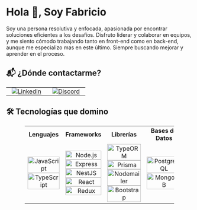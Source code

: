 # Hola 👋, Soy Fabricio

Soy una persona resolutiva y enfocada, apasionada por encontrar soluciones eficientes a los desafíos. Disfruto liderar y colaborar en equipos, y me siento cómodo trabajando tanto en front-end como en back-end, aunque me especializo mas en este último. Siempre buscando mejorar y aprender en el proceso.

## 📬 ¿Dónde contactarme?

<table align="center">
  <tr>
    <td style="text-align: center; padding: 0 15px;">
      <a href="https://www.linkedin.com/in/fabricio-irazoqui">
        <img src="https://img.shields.io/badge/LinkedIn-0077B5?style=for-the-badge&logo=linkedin&logoColor=white" alt="LinkedIn">
      </a>
    </td>
    <td style="text-align: center; padding: 0 15px;">
      <a href="https://discord.com/users/1217274909601042453">
        <img src="https://img.shields.io/badge/Discord-7289DA?style=for-the-badge&logo=discord&logoColor=white" alt="Discord">
      </a>
    </td>
  </tr>
</table>

## 🛠️ Tecnologías que domino

<table align="center"  style="border-collapse: collapse; width: 80%; margin: auto;">
  <tr>
    <td style="text-align: center; width: 20%;"><strong>Lenguajes</strong></td>
    <td style="text-align: center; width: 20%;"><strong>Frameworks</strong></td>
    <td style="text-align: center; width: 20%;"><strong>Librerías</strong></td>
    <td style="text-align: center; width: 20%;"><strong>Bases de Datos</strong></td>
    <td style="text-align: center; width: 20%;"><strong>Herramientas</strong></td>
  </tr>
  <tr>
    <td style="text-align: center;">
      <img width="100%" class="tech-logo" src="https://img.shields.io/badge/-JavaScript-F7DF1E?style=for-the-badge&logo=javascript&logoColor=black" alt="JavaScript"><br>
      <img width="100%" class="tech-logo" src="https://img.shields.io/badge/-TypeScript-3178C6?style=for-the-badge&logo=typescript&logoColor=white" alt="TypeScript">
    </td>
    <td style="text-align: center;">
      <img width="100%" class="tech-logo" src="https://img.shields.io/badge/Node.js-339933?style=for-the-badge&logo=nodedotjs&logoColor=white" alt="Node.js"><br>
      <img width="100%" class="tech-logo" src="https://img.shields.io/badge/Express-000000?style=for-the-badge&logo=express&logoColor=white" alt="Express"><br>
      <img width="100%" class="tech-logo" src="https://img.shields.io/badge/NestJS-E0234E?style=for-the-badge&logo=nestjs&logoColor=white" alt="NestJS"><br>
      <img width="100%" class="tech-logo" src="https://img.shields.io/badge/React-61DAFB?style=for-the-badge&logo=react&logoColor=white" alt="React"><br>
      <img width="100%" class="tech-logo" src="https://img.shields.io/badge/Redux-764ABC?style=for-the-badge&logo=redux&logoColor=white" alt="Redux">
    </td>
    <td style="text-align: center;">
      <img width="100%" class="tech-logo" src="https://img.shields.io/badge/TypeORM-FF5733?style=for-the-badge&logo=typeorm&logoColor=white" alt="TypeORM"><br>
      <img width="100%" class="tech-logo" src="https://img.shields.io/badge/Prisma-2D3748?style=for-the-badge&logo=prisma&logoColor=white" alt="Prisma"><br>
      <img width="100%" class="tech-logo" src="https://img.shields.io/badge/Nodemailer-0A0A0A?style=for-the-badge&logo=nodemailer&logoColor=white" alt="Nodemailer"><br>
      <img width="100%" class="tech-logo" src="https://img.shields.io/badge/Bootstrap-7952B3?style=for-the-badge&logo=bootstrap&logoColor=white" alt="Bootstrap">
    </td>
    <td style="text-align: center;">
      <img width="100%" class="tech-logo" src="https://img.shields.io/badge/PostgreSQL-336791?style=for-the-badge&logo=postgresql&logoColor=white" alt="PostgreSQL"><br>
      <img width="100%" class="tech-logo" src="https://img.shields.io/badge/MongoDB-47A248?style=for-the-badge&logo=mongodb&logoColor=white" alt="MongoDB">
    </td>
    <td style="text-align: center;">
      <img width="100%" class="tech-logo" src="https://img.shields.io/badge/Docker-2496ED?style=for-the-badge&logo=docker&logoColor=white" alt="Docker"><br>
      <img width="100%" class="tech-logo" src="https://img.shields.io/badge/Swagger-85EA2D?style=for-the-badge&logo=swagger&logoColor=black" alt="Swagger">
    </td>
  </tr>
</table>






